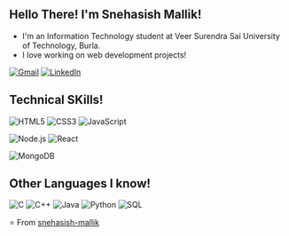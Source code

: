 

Hello There! I'm Snehasish Mallik! 
---------------------------------------------------

- I'm an Information Technology student at Veer Surendra Sai University of Technology, Burla. 
- I love working on web development projects!


[![Gmail](https://img.shields.io/badge/-GMAIL-D14836?style=for-the-badge&logo=gmail&logoColor=white)](malliksnehasish560@gmail.com)
[![LinkedIn](https://img.shields.io/badge/-LINKEDIN-0077B5?style=for-the-badge&logo=linkedin&logoColor=white)](https://www.linkedin.com/in/snehasish-mallik-063432166/)


Technical SKills!
------------------------
![HTML5](https://img.shields.io/badge/-HTML5-000000?style=flat&logo=html5)
![CSS3](https://img.shields.io/badge/-CSS3-000000?style=flat&logo=css3)
![JavaScript](https://img.shields.io/badge/-JavaScript-000000?style=flat&logo=javascript)

![Node.js](https://img.shields.io/badge/-Node.js-222222?style=flat&logo=node.js&logoColor=339933)
![React](https://img.shields.io/badge/-React-222222?style=flat&logo=React&logoColor=61DAFB)

![MongoDB](https://img.shields.io/badge/-MongoDB-000000?style=flat&logo=MongoDB)


Other Languages I know!
------------------
![C](https://img.shields.io/badge/-C-000000?style=flat&logo=c)
![C++](https://img.shields.io/badge/-C++-000000?style=flat&logo=c%2B%2B)
![Java](https://img.shields.io/badge/-Java-000000?style=flat&logo=java)
![Python](https://img.shields.io/badge/-Python-000000?style=flat&logo=python)
![SQL](https://img.shields.io/badge/-SQL-000000?style=flat&logo=mysql)


<!-- 

##### Some of my favorite open source projects

[![Bitwarden](https://img.shields.io/badge/-Bitwarden-444444?style=flat&logo=bitwarden&logoColor=175DDC)](https://github.com/bitwarden)
 -->



⭐️ From [snehasish-mallik](https://github.com/snehasish-mallik)
